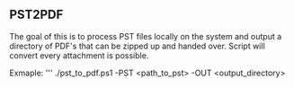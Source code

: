 ## PST2PDF

The goal of this is to process PST files locally on the system and output a directory of PDF's that can be zipped up and handed over.  Script will convert every attachment is possible. 


Exmaple:
'''
./pst_to_pdf.ps1 -PST <path_to_pst> -OUT <output_directory>

```
